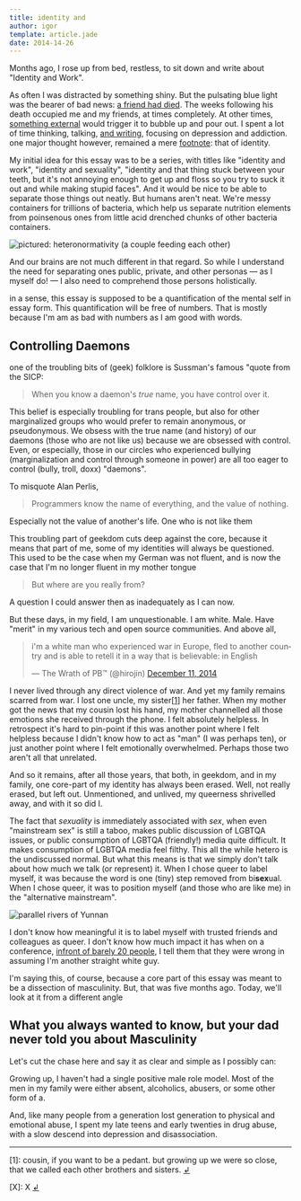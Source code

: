 ```yaml
---
title: identity and
author: igor
template: article.jade
date: 2014-14-26
---
```


Months ago, I rose up from bed, restless, to sit down and write about "Identity
and Work".

<span class="more"></span>

As often I was distracted by something shiny. But the pulsating blue
light was the bearer of bad news: [a friend had
died](/articles/a-friend-died-last-night). The weeks following his death
occupied me and my friends, at times completely. At other times, [something
external](http://meyerweb.com/eric/thoughts/2014/12/24/inadvertent-algorithmic-cruelty/) 
would trigger it to bubble up and pour out. I spent a lot of time thinking, talking, [and
writing](/articles/opensource-burnout), focusing on depression and addiction.
one major thought however, remained a mere
[footnote](/opensource-burnout/#fn_4): that of identity.


My initial idea for this essay was to be a series, with titles like "identity
and work", "identity and sexuality", "identity and that thing stuck between
your teeth, but it's not annoying enough to get up and floss so you try to suck
it out and while making stupid faces". And it would be nice to be able to
separate those things out neatly. But humans aren't neat. We're messy
containers for trillions of bacteria, which help us separate nutrition elements
from poinsenous ones from little acid drenched chunks of other bacteria
containers.

![pictured: heteronormativity (a couple feeding each other)](http://www.visualphotos.com/photo/2x4811733/couple_feeding_each_other_outdoors_33dk0023rf.jpg)


And our brains are not much different in that regard. So while I understand the
need for separating ones public, private, and other personas — as I myself do!
— I also need to comprehend those persons holistically. 

in a sense, this essay is supposed to be a quantification of the mental self in
essay form. This quantification will be free of numbers. That is mostly because
I'm am as bad with numbers as I am good with words.

Controlling Daemons
-------------------

one of the troubling bits of (geek) folklore is Sussman's famous "quote from the SICP:

> When you know a daemon's *true* name, you have control over it.

This belief is especially troubling for trans people, but also for other
marginalized groups who would prefer to remain anonymous, or pseudonymous. We
obsess with the true name (and history) of our daemons (those who are not like
us) because we are obsessed with control. Even, or especially, those in our
circles who experienced bullying (marginalization and control through someone
in power) are all too eager to control (bully, troll, doxx) "daemons".

To misquote Alan Perlis,

> Programmers know the name of everything, and the value of nothing.

Especially not the value of another's life. One who is not like them

This troubling part of geekdom cuts deep against the core, because it means
that part of me, some of my identities will always be questioned.
This used to be the case when my German was not fluent, and is now the case
that I'm no longer fluent in my mother tongue

> But where are you really from?

A question I could answer then as inadequately as I can now.

But these days, in my field, I am unquestionable. I am white. Male. Have
"merit" in my various tech and open source communities. And above all,

<blockquote class="twitter-tweet" lang="en">
<p>i&#39;m a white man who experienced war in Europe, fled to another country
and is able to retell it in a way that is believable: in English</p>&mdash; The
Wrath of PB™ (@hirojin) <a href="https://twitter.com/hirojin/status/542971728239276033">December 11, 2014</a>
</blockquote>
<script async src="//platform.twitter.com/widgets.js" charset="utf-8"></script>

I never lived through any direct violence of war. And yet my family remains
scarred from war. I lost one uncle, my sister[<a id="ref_1" href="#fn_1">1</a>]
her father. When my mother got the news that my cousin lost his hand, my mother
channelled all those emotions she received through the phone. I felt absolutely
helpless. In retrospect it's hard to pin-point if this was another point where
I felt helpless because I didn't know how to act as "man" (I was perhaps ten),
or just another point where I felt emotionally overwhelmed. Perhaps those two
aren't all that unrelated.

And so it remains, after all those years, that both, in geekdom, and in my
family, one core-part of my identity has always been erased. Well, not really
erased, but left out. Unmentioned, and unlived, my queerness shrivelled away,
and with it so did I.

The fact that *sexuality* is immediately associated with *sex*, when even
"mainstream sex" is still a taboo, makes public discussion of LGBTQA issues, or
public consumption of LGBTQA (friendly!) media quite difficult. It makes
consumption of LGBTQA media feel filthy. This all the while hetero is the
undiscussed normal. But what this means is that we simply don't talk about how
much we talk (or represent) it. When I chose queer to label myself, it was
because the word is one (tiny) step removed from bi**sex**ual. When I chose
queer, it was to position myself (and those who are like me) in the
"alternative mainstream". 

![parallel rivers of Yunnan](http://www.tour-trip.org/wp-content/uploads/2012/07/Three_Parallel_Rivers_Yunnan.jpg)

I don't know how meaningful it is to label myself with trusted friends and
colleagues as queer.  I don't know how much impact it has when on a conference,
[infront of barely 20 people](https://blag.esotericsystems.at/articles/opensource-burnout/),
I tell them that they were wrong in assuming I'm another straight white guy.

I'm saying this, of course, because a core part of this essay was meant to be a
dissection of masculinity. But, that was five months ago. Today, we'll look at
it from a different angle

What you always wanted to know, but your dad never told you about Masculinity
-----------------------------------------------------------------------------

Let's cut the chase here and say it as clear and simple as I possibly can:

Growing up, I haven't had a single positive male role model. Most of the men in
my family were either absent, alcoholics, abusers, or some other form of a.

And, like many people from a generation lost generation to physical and
emotional abuse, I spent my late teens and early twenties in drug abuse, with a
slow descend into depression and disassociation.


--- 

[<span id="fn_1">1</span>]: cousin, if you want to be a pedant. but growing up
we were so close, that we called each other brothers and sisters. [↲](#ref_1)

[<span id="fn_X">X</span>]: X [↲](#ref_X)
